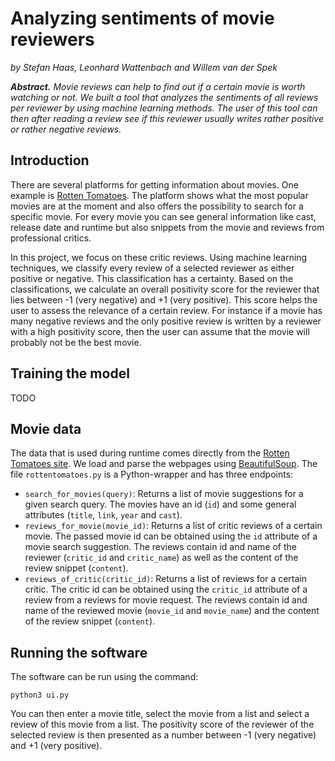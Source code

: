 # Analyzing sentiments of movie reviewers

*by Stefan Haas, Leonhard Wattenbach and Willem van der Spek*

***Abstract.**
Movie reviews can help to find out if a certain movie is worth watching or not. We built a tool that analyzes the sentiments of all reviews per reviewer by using machine learning methods. The user of this tool can then after reading a review see if this reviewer usually writes rather positive or rather negative reviews.*

## Introduction

There are several platforms for getting information about movies. One example is [Rotten Tomatoes](https://rottentomatoes.com). The platform shows what the most popular movies are at the moment and also offers the possibility to search for a specific movie. For every movie you can see general information like cast, release date and runtime but also snippets from the movie and reviews from professional critics.

In this project, we focus on these critic reviews. Using machine learning techniques, we classify every review of a selected reviewer as either positive or negative. This classification has a certainty. Based on the classifications, we calculate an overall positivity score for the reviewer that lies between -1 (very negative) and +1 (very positive). This score helps the user to assess the relevance of a certain review. For instance if a movie has many negative reviews and the only positive review is written by a reviewer with a high positivity score, then the user can assume that the movie will probably not be the best movie.

## Training the model
TODO

## Movie data
The data that is used during runtime comes directly from the [Rotten Tomatoes site](https://rottentomatoes.com). We load and parse the webpages using [BeautifulSoup](https://pypi.org/project/beautifulsoup4/). The file `rottentomatoes.py` is a Python-wrapper and has three endpoints:

- `search_for_movies(query)`: Returns a list of movie suggestions for a given search query. The movies have an id (`id`) and some general attributes (`title`, `link`, `year` and `cast`).
- `reviews_for_movie(movie_id)`: Returns a list of critic reviews of a certain movie. The passed movie id can be obtained using the `id` attribute of a movie search suggestion. The reviews contain id and name of the reviewer (`critic_id` and `critic_name`) as well as the content of the review snippet (`content`).
- `reviews_of_critic(critic_id)`: Returns a list of reviews for a certain critic. The critic id can be obtained using the `critic_id` attribute of a review from a reviews for movie request. The reviews contain id and name of the reviewed movie (`movie_id` and `movie_name`) and the content of the review snippet (`content`).

## Running the software
The software can be run using the command:

    python3 ui.py

You can then enter a movie title, select the movie from a list and select a review of this movie from a list. The positivity score of the reviewer of the selected review is then presented as a number between -1 (very negative) and +1 (very positive).